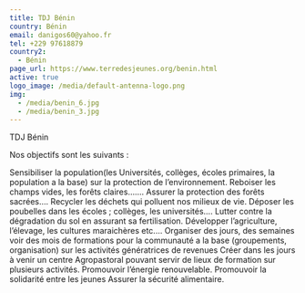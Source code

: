 ```yaml
---
title: TDJ Bénin
country: Bénin
email: danigos60@yahoo.fr
tel: +229 97618879
country2:
  - Bénin
page_url: https://www.terredesjeunes.org/benin.html
active: true
logo_image: /media/default-antenna-logo.png
img:
  - /media/benin_6.jpg
  - /media/benin_3.jpg
---
```

TDJ Bénin

Nos objectifs sont les suivants :

Sensibiliser la population(les Universités, collèges, écoles primaires, la population a la base) sur la protection de l’environnement.
Reboiser les champs vides, les forêts claires…….
Assurer la protection des forêts sacrées….
Recycler les déchets qui polluent nos milieux de vie.
Déposer les poubelles dans les écoles ; collèges, les universités….
Lutter contre la dégradation du sol en assurant sa fertilisation.
Développer l’agriculture, l’élevage, les cultures maraichères etc.…
Organiser des jours, des semaines voir des mois de formations pour la communauté a la base (groupements, organisation) sur les activités génératrices de revenues
Créer dans les jours à venir un centre Agropastoral pouvant servir de lieux de formation sur plusieurs activités.
Promouvoir l’énergie renouvelable.
Promouvoir la solidarité entre les jeunes
Assurer la sécurité alimentaire.